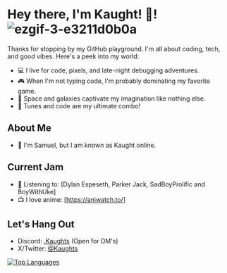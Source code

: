 # Hey there, I'm Kaught! 👋!![ezgif-3-e3211d0b0a](https://github.com/Kaughts/Kaughts/assets/89326272/54cba083-7fe6-494f-a99f-92a601bba7d4)



Thanks for stopping by my GitHub playground. I'm all about coding, tech, and good vibes. Here's a peek into my world:

- 💻 I live for code, pixels, and late-night debugging adventures.
- 🎮 When I'm not typing code, I'm probably dominating my favorite game.
- 🌌 Space and galaxies captivate my imagination like nothing else.
- 🎵 Tunes and code are my ultimate combo!

## About Me

- 👦 I'm Samuel, but I am known as Kaught online.

## Current Jam

- 🎵 Listening to: [Dylan Espeseth, Parker Jack, SadBoyProlific and BoyWithUke]
- 📺 I love anime: [https://aniwatch.to/]

## Let's Hang Out

- Discord: [.Kaughts](discord.gg/Z5WpaU4K) (Open for DM's)
- X/Twitter: [@Kaughts]([link](x.com/Kaughts))

 <a href="https://github.com/" align="left"><img src="https://github-readme-stats.vercel.app/api/top-langs/?username=Kaughts&langs_count=10&title_color=0891b2&text_color=ffffff&icon_color=0891b2&bg_color=1c1917&hide_border=true&locale=en&custom_title=Top%20%Languages" alt="Top Languages" /></a>
